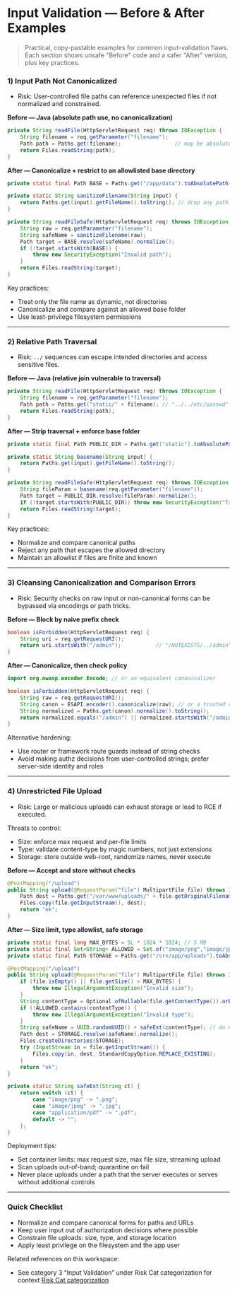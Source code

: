 # Input Validation — Before & After Examples

> Practical, copy-pastable examples for common input-validation flaws. Each section shows unsafe "Before" code and a safer "After" version, plus key practices.
> 

### 1) Input Path Not Canonicalized

- Risk: User-controlled file paths can reference unexpected files if not normalized and constrained.

**Before — Java (absolute path use, no canonicalization)**

```java
private String readFile(HttpServletRequest req) throws IOException {
	String filename = req.getParameter("filename");
	Path path = Paths.get(filename);                 // may be absolute or outside allowed dir
	return Files.readString(path);
}
```

**After — Canonicalize + restrict to an allowlisted base directory**

```java
private static final Path BASE = Paths.get("/app/data").toAbsolutePath().normalize();

private static String sanitizeFilename(String input) {
	return Paths.get(input).getFileName().toString(); // drop any path components
}

private String readFileSafe(HttpServletRequest req) throws IOException {
	String raw = req.getParameter("filename");
	String safeName = sanitizeFilename(raw);
	Path target = BASE.resolve(safeName).normalize();
	if (!target.startsWith(BASE)) {
		throw new SecurityException("Invalid path");
	}
	return Files.readString(target);
}
```

Key practices:

- Treat only the file name as dynamic, not directories
- Canonicalize and compare against an allowed base folder
- Use least-privilege filesystem permissions

---

### 2) Relative Path Traversal

- Risk: `../` sequences can escape intended directories and access sensitive files.

**Before — Java (relative join vulnerable to traversal)**

```java
private String readFile(HttpServletRequest req) throws IOException {
	String filename = req.getParameter("filename");
	Path path = Paths.get("static/" + filename); // "../../etc/passwd"
	return Files.readString(path);
}
```

**After — Strip traversal + enforce base folder**

```java
private static final Path PUBLIC_DIR = Paths.get("static").toAbsolutePath().normalize();

private static String basename(String input) {
	return Paths.get(input).getFileName().toString();
}

private String readFileSafe(HttpServletRequest req) throws IOException {
	String fileParam = basename(req.getParameter("filename"));
	Path target = PUBLIC_DIR.resolve(fileParam).normalize();
	if (!target.startsWith(PUBLIC_DIR)) throw new SecurityException("Traversal detected");
	return Files.readString(target);
}
```

Key practices:

- Normalize and compare canonical paths
- Reject any path that escapes the allowed directory
- Maintain an allowlist if files are finite and known

---

### 3) Cleansing Canonicalization and Comparison Errors

- Risk: Security checks on raw input or non-canonical forms can be bypassed via encodings or path tricks.

**Before — Block by naive prefix check**

```java
boolean isForbidden(HttpServletRequest req) {
	String uri = req.getRequestURI();
	return uri.startsWith("/admin");           // "/NOTEXISTS/../admin" bypasses
}
```

**After — Canonicalize, then check policy**

```java
import org.owasp.encoder.Encode; // or an equivalent canonicalizer

boolean isForbidden(HttpServletRequest req) {
	String raw = req.getRequestURI();
	String canon = ESAPI.encoder().canonicalize(raw); // or a trusted canonicalizer
	String normalized = Paths.get(canon).normalize().toString();
	return normalized.equals("/admin") || normalized.startsWith("/admin/");
}
```

Alternative hardening:

- Use router or framework route guards instead of string checks
- Avoid making authz decisions from user-controlled strings; prefer server-side identity and roles

---

### 4) Unrestricted File Upload

- Risk: Large or malicious uploads can exhaust storage or lead to RCE if executed.

Threats to control:

- Size: enforce max request and per-file limits
- Type: validate content-type by magic numbers, not just extensions
- Storage: store outside web-root, randomize names, never execute

**Before — Accept and store without checks**

```java
@PostMapping("/upload")
public String upload(@RequestParam("file") MultipartFile file) throws IOException {
	Path dest = Paths.get("/var/www/uploads/" + file.getOriginalFilename());
	Files.copy(file.getInputStream(), dest);
	return "ok";
}
```

**After — Size limit, type allowlist, safe storage**

```java
private static final long MAX_BYTES = 5L * 1024 * 1024; // 5 MB
private static final Set<String> ALLOWED = Set.of("image/png","image/jpeg","application/pdf");
private static final Path STORAGE = Paths.get("/srv/app/uploads").toAbsolutePath().normalize();

@PostMapping("/upload")
public String upload(@RequestParam("file") MultipartFile file) throws IOException {
	if (file.isEmpty() || file.getSize() > MAX_BYTES) {
		throw new IllegalArgumentException("Invalid size");
	}
	String contentType = Optional.ofNullable(file.getContentType()).orElse("");
	if (!ALLOWED.contains(contentType)) {
		throw new IllegalArgumentException("Invalid type");
	}
	String safeName = UUID.randomUUID() + safeExt(contentType); // do not trust original name
	Path dest = STORAGE.resolve(safeName).normalize();
	Files.createDirectories(STORAGE);
	try (InputStream in = file.getInputStream()) {
		Files.copy(in, dest, StandardCopyOption.REPLACE_EXISTING);
	}
	return "ok";
}

private static String safeExt(String ct) {
	return switch (ct) {
		case "image/png" -> ".png";
		case "image/jpeg" -> ".jpg";
		case "application/pdf" -> ".pdf";
		default -> "";
	};
}
```

Deployment tips:

- Set container limits: max request size, max file size, streaming upload
- Scan uploads out-of-band; quarantine on fail
- Never place uploads under a path that the server executes or serves without additional controls

---

### Quick Checklist

- Normalize and compare canonical forms for paths and URLs
- Keep user input out of authorization decisions where possible
- Constrain file uploads: size, type, and storage location
- Apply least privilege on the filesystem and the app user

Related references on this workspace:

- See category 3 “Input Validation” under Risk Cat categorization for context [Risk Cat categorization](https://www.notion.so/Risk-Cat-categorization-1e14532e839b8007bcf6e2cc33ea7e85?pvs=21)